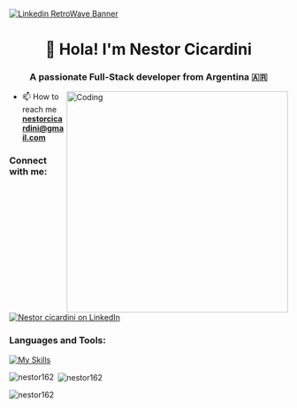 
[![Linkedin RetroWave Banner](https://github.com/Nestor162/Nestor162/assets/113930607/959ad232-141b-4ab2-bdef-cfe43245b753)](https://www.linkedin.com/in/nestor-cicardini-fullstack-developer/)

<h1 align="center">👋 Hola! I'm Nestor Cicardini</h1>
<h3 align="center">A passionate Full-Stack developer from Argentina 🇦🇷</h3>

<img align="right" alt="Coding" width="400" src="https://i.pinimg.com/originals/29/12/98/29129842108c46684a26c427741db074.gif"/>


- 📫 How to reach me **nestorcicardini@gmail.com**

<h3 align="left">Connect with me:</h3>
<p align="left">
<a href="https://www.linkedin.com/in/nestor-cicardini-fullstack-developer/" target="blank"> <img src="https://skillicons.dev/icons?i=linkedin" alt="Nestor cicardini on LinkedIn" /></a>
</p>
<p align="left">
</p>

<h3 align="left">Languages and Tools:</h3>

[![My Skills](https://skillicons.dev/icons?i=js,html,css,tailwind,bootstrap,sass,react,redux,nextjs,vercel,vite,java,kotlin,spring,maven,mysql,postgres,postman,git,androidstudio,vscode,eclipse,idea,ps&perline=6)](https://skillicons.dev)

<p><img align="left" src="https://github-readme-stats.vercel.app/api/top-langs?username=nestor162&show_icons=true&locale=en&layout=compact" alt="nestor162" /></p>

<p>&nbsp;<img align="center" src="https://github-readme-stats.vercel.app/api?username=nestor162&show_icons=true&locale=en" alt="nestor162" /></p>

<p><img align="center" src="https://github-readme-streak-stats.herokuapp.com/?user=nestor162&" alt="nestor162" /></p>

